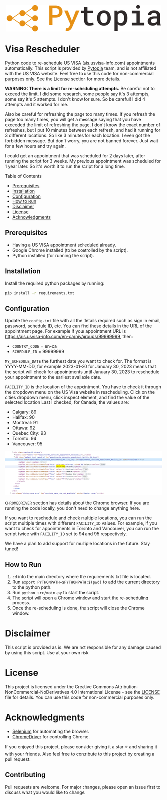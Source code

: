 <img src="./images/logo.png" width="500" style="display: block; margin-left: auto; margin-right: auto;">

# Visa Rescheduler
Python code to re-schedule US VISA (ais.usvisa-info.com) appointments automatically.
This script is provided by [Pytopia](https://pytopia.ai/) team, and is not affiliated with the US VISA website.
Feel free to use this code for non-commercial purposes only. See the [License](#license) section for more details.

**WARNING: There is a limit for re-scheduling attempts.** Be careful not to exceed the limit. I did some research, some people say it's 3 attempts, some say it's 5 attempts. I don't know for sure. So be careful! I did 4 attempts and it worked for me.

Also be careful for refreshing the page too many times. If you refresh the page too many times, you will get a message saying that you have exceeded the limit of refreshing the page. I don't know the exact number of refreshes, but I put 10 minutes between each refresh, and had it running for 3 different locations. So like 3 minutes for each location. I even got the forbidden message. But don't worry, you are not banned forever. Just wait for a few hours and try again.

I could get an appointment that was scheduled for 2 days later, after running the script for 3 weeks. My previous appointment was scheduled for 1 year later. So it's worth it to run the script for a long time.


Table of Contents
- [Prerequisites](#prerequisites)
- [Installation](#installation)
- [Configuration](#configuration)
- [How to Run](#how-to-run)
- [Disclaimer](#disclaimer)
- [License](#license)
- [Acknowledgments](#acknowledgments)

## Prerequisites
- Having a US VISA appointment scheduled already.
- Google Chrome installed (to be controlled by the script).
- Python installed (for running the script).

## Installation
Install the required python packages by running:
```bash
pip install -r requirements.txt
```

## Configuration
Update the `config.ini` file with all the details required such as sign in email, password, schedule ID, etc. You can find these details in the URL of the appointment page.
For example if your appointment URL is https://ais.usvisa-info.com/en-ca/niv/groups/99999999, then:
- `COUNTRY_CODE` = en-ca
- `SCHEDULE_ID` = 99999999

`MY_SCHEDULE_DATE` the furthest date you want to check for. The format is YYYY-MM-DD, for example 2023-01-30 for January 30, 2023 means that the script will check for appointments until January 30, 2023 to reschedule your appointment to the earliest available date.

`FACILITY_ID` is the location of the appointment. You have to check it through the dropdown menu on the US Visa website in rescheduling. Click on the cities dropdown menu, click inspect element, and find the value of the selected location
Last I checked, for Canada, the values are:
- Calgary: 89
- Halifax: 90
- Montreal: 91
- Ottawa: 92
- Quebec City: 93
- Toronto: 94
- Vancouver: 95

![Facility ID](./images/facility_id.png)

`CHROMEDRIVER` section has details about the Chrome browser. If you are running the code locally, you don't need to change anything here.

If you want to reschedule and check multiple locations, you can run the script multiple times with different `FACILITY_ID` values. For example, if you want to check for appointments in Toronto and Vancouver, you can run the script twice with `FACILITY_ID` set to 94 and 95 respectively.

We have a plan to add support for multiple locations in the future. Stay tuned!

## How to Run
1. `cd` into the main directory where the requirements.txt file is located.
2. Run `export PYTHONPATH=$PYTHONPATH:$(pwd)` to add the current directory to the python path.
3. Run `python src/main.py` to start the script.
4. The script will open a Chrome window and start the re-scheduling process.
5. Once the re-scheduling is done, the script will close the Chrome window.

# Disclaimer
This script is provided as is. We are not responsible for any damage caused by using this script. Use at your own risk.

# License
This project is licensed under the Creative Commons Attribution-NonCommercial-NoDerivatives 4.0 International License - see the [LICENSE](./LICENCE) file for details. You can use this code for non-commercial purposes only.

# Acknowledgments
- [Selenium](https://www.selenium.dev/) for automating the browser.
- [ChromeDriver](https://chromedriver.chromium.org/) for controlling Chrome.

If you enjoyed this project, please consider giving it a star ⭐️ and sharing it with your friends.
Also feel free to contribute to this project by creating a pull request.

## Contributing
Pull requests are welcome. For major changes, please open an issue first to discuss what you would like to change.
